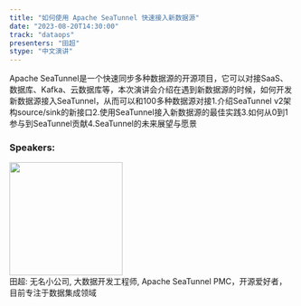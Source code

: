 ```yaml
---
title: "如何使用 Apache SeaTunnel 快速接入新数据源"
date: "2023-08-20T14:30:00" 
track: "dataops"
presenters: "田超"
stype: "中文演讲"
---
```

Apache SeaTunnel是一个快速同步多种数据源的开源项目，它可以对接SaaS、数据库、Kafka、云数据库等，本次演讲会介绍在遇到新数据源的时候，如何开发新数据源接入SeaTunnel，从而可以和100多种数据源对接1.介绍SeaTunnel v2架构source/sink的新接口2.使用SeaTunnel接入新数据源的最佳实践3.如何从0到1参与到SeaTunnel贡献4.SeaTunnel的未来展望与愿景
 ### Speakers: 
 <img src="https://img.bagevent.com/resource/20230604/0832367000.jpeg" width="200" /><br>田超: 无名小公司, 大数据开发工程师, Apache SeaTunnel PMC，开源爱好者，目前专注于数据集成领域
 <br><br>